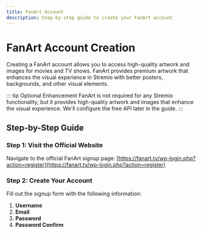 ```yaml
---
title: FanArt Account
description: Step-by-step guide to create your FanArt account
---
```


# FanArt Account Creation

Creating a FanArt account allows you to access high-quality artwork and images for movies and TV shows. FanArt provides premium artwork that enhances the visual experience in Stremio with better posters, backgrounds, and other visual elements.

::: tip Optional Enhancement
FanArt is not required for any Stremio functionality, but it provides high-quality artwork and images that enhance the visual experience. We'll configure the free API later in the guide.
:::

## Step-by-Step Guide

### Step 1: Visit the Official Website

Navigate to the official FanArt signup page: [https://fanart.tv/wp-login.php?action=register](https://fanart.tv/wp-login.php?action=register)

### Step 2: Create Your Account

Fill out the signup form with the following information:

1. **Username**
2. **Email**
3. **Password**
4. **Password Confirm**
